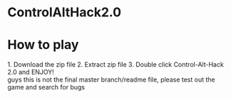 # ControlAltHack2.0

<h1>How to play</h1>
1. Download the zip file
2. Extract zip file
3. Double click Control-Alt-Hack 2.0 and ENJOY!
<br>guys this is not the final master branch/readme file, please test out the game and search for bugs</br>
